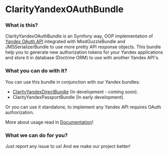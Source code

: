 ClarityYandexOAuthBundle
================

### What is this?

ClarityYandexOAuthBundle is an Symfony way, OOP implementation of [Yandex OAuth API](https://tech.yandex.com/oauth/) integrated with MisdGuzzleBundle and JMSSerializerBundle
to use more pretty API response objects. This bundle help you to generate new authorization tokens for your Yandex applications 
and store it in database (Doctrine ORM) to use with another Yandex API's.

### What you can do with it?

You can use this bundle in conjunction with our Yandex bundles:

* [ClarityYandexDirectBundle](https://github.com/clarity-project/ClarityYandexDirectBundle) (In development - coming soon).
* ClarityYandexPassportBundle (In early development).

Or you can use it standalone, to implement any Yandex API requires OAuth authorization.

More about usage read in [Documentation](Resources/doc/index.md)!

### What we can do for you?

Just report any issue to us! And we make our project better!
